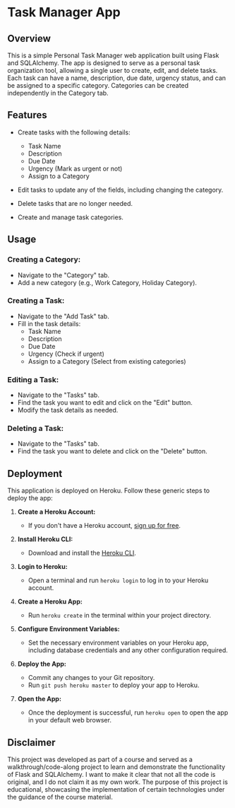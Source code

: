 # Task Manager App

## Overview

This is a simple Personal Task Manager web application built using Flask and SQLAlchemy. The app is designed to serve as a personal task organization tool, allowing a single user to create, edit, and delete tasks. Each task can have a name, description, due date, urgency status, and can be assigned to a specific category. Categories can be created independently in the Category tab.

## Features

- Create tasks with the following details:
  - Task Name
  - Description
  - Due Date
  - Urgency (Mark as urgent or not)
  - Assign to a Category

- Edit tasks to update any of the fields, including changing the category.

- Delete tasks that are no longer needed.

- Create and manage task categories.

## Usage

### Creating a Category:

- Navigate to the "Category" tab.
- Add a new category (e.g., Work Category, Holiday Category).

### Creating a Task:

- Navigate to the "Add Task" tab.
- Fill in the task details:
  - Task Name
  - Description
  - Due Date
  - Urgency (Check if urgent)
  - Assign to a Category (Select from existing categories)

### Editing a Task:

- Navigate to the "Tasks" tab.
- Find the task you want to edit and click on the "Edit" button.
- Modify the task details as needed.

### Deleting a Task:

- Navigate to the "Tasks" tab.
- Find the task you want to delete and click on the "Delete" button.

## Deployment

This application is deployed on Heroku. Follow these generic steps to deploy the app:

1. **Create a Heroku Account:**
   - If you don't have a Heroku account, [sign up for free](https://signup.heroku.com/).

2. **Install Heroku CLI:**
   - Download and install the [Heroku CLI](https://devcenter.heroku.com/articles/heroku-cli).

3. **Login to Heroku:**
   - Open a terminal and run `heroku login` to log in to your Heroku account.

4. **Create a Heroku App:**
   - Run `heroku create` in the terminal within your project directory.

5. **Configure Environment Variables:**
   - Set the necessary environment variables on your Heroku app, including database credentials and any other configuration required.

6. **Deploy the App:**
   - Commit any changes to your Git repository.
   - Run `git push heroku master` to deploy your app to Heroku.

7. **Open the App:**
   - Once the deployment is successful, run `heroku open` to open the app in your default web browser.

## Disclaimer

This project was developed as part of a course and served as a walkthrough/code-along project to learn and demonstrate the functionality of Flask and SQLAlchemy. I want to make it clear that not all the code is original, and I do not claim it as my own work. The purpose of this project is educational, showcasing the implementation of certain technologies under the guidance of the course material.
